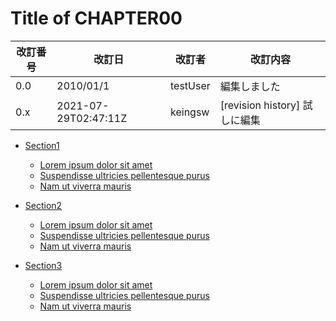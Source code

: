 # Title of CHAPTER00


[START revision history]: <>

|改訂番号|改訂日|改訂者|改訂内容|
|----|----|----|----|
| 0.0      | 2010/01/1 | testUser | 編集しました |
|0.x|2021-07-29T02:47:11Z|keingsw|[revision history] 試しに編集|

[END revision history]: <>



[START toc]: <>

- [Section1](#section1)
  - [Lorem ipsum dolor sit amet](#lorem-ipsum-dolor-sit-amet)
  - [Suspendisse ultricies pellentesque purus](#suspendisse-ultricies-pellentesque-purus)
  - [Nam ut viverra mauris](#nam-ut-viverra-mauris)


- [Section2](#section2)
  - [Lorem ipsum dolor sit amet](#lorem-ipsum-dolor-sit-amet)
  - [Suspendisse ultricies pellentesque purus](#suspendisse-ultricies-pellentesque-purus)
  - [Nam ut viverra mauris](#nam-ut-viverra-mauris)


- [Section3](#section3)
  - [Lorem ipsum dolor sit amet](#lorem-ipsum-dolor-sit-amet)
  - [Suspendisse ultricies pellentesque purus](#suspendisse-ultricies-pellentesque-purus)
  - [Nam ut viverra mauris](#nam-ut-viverra-mauris)

[END toc]: <>

